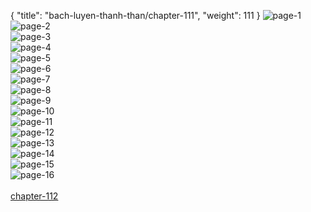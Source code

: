 { "title": "bach-luyen-thanh-than/chapter-111", "weight": 111 }
<img src="bach-luyen-thanh-than_0111_01-35490f49d5898a12fa645e6e89f93e95.webp" alt="page-1" origin="http://1.bp.blogspot.com/-iTtU-XfA1SY/WUCahRYRtsI/AAAAAAAAFuc/P6czHhpNBcwSRL7pO1Do_lT4hRmvW54RgCLcBGAs/s1600/2.jpg?imgmax=0"><br/>
<img src="bach-luyen-thanh-than_0111_02-503974fe423dea71e46503b82d5bbda7.webp" alt="page-2" origin="http://1.bp.blogspot.com/-XD6uDZcqt_w/WUCahhei_jI/AAAAAAAAFug/ZzRBgJlpYrIuIT8ztFr9ur5PXji8-qm7gCLcBGAs/s1600/3.jpg?imgmax=0"><br/>
<img src="bach-luyen-thanh-than_0111_03-1f1a46d0fdb43d9ad8a1db6f9df09d51.webp" alt="page-3" origin="http://1.bp.blogspot.com/-5LHmwdep8jk/WUCah2jTdII/AAAAAAAAFuk/BN7hbqMGxecKlXZJXyuecMJT0yEhPkomQCLcBGAs/s1600/4.jpg?imgmax=0"><br/>
<img src="bach-luyen-thanh-than_0111_04-ed7f0bbafe59f0821e801820d31b6760.webp" alt="page-4" origin="http://1.bp.blogspot.com/-Wts6MDRkICM/WUCaiJx5cbI/AAAAAAAAFuo/RT44zZmkhx8NPQCHYZq--WT9c5KvyRaHQCLcBGAs/s1600/5.jpg?imgmax=0"><br/>
<img src="bach-luyen-thanh-than_0111_05-655a0217954f2d39a2f2d73862b372f1.webp" alt="page-5" origin="http://1.bp.blogspot.com/-Q0FFxwUYGS8/WUCaipmrprI/AAAAAAAAFus/ag4ByD3Lsx0Jzbh9xBKD6bip-AzWzvg1gCLcBGAs/s1600/6.jpg?imgmax=0"><br/>
<img src="bach-luyen-thanh-than_0111_06-2165f9a00151275351bfce77806d73a2.webp" alt="page-6" origin="http://1.bp.blogspot.com/-QqW0hbOttLQ/WUCaimncRfI/AAAAAAAAFuw/KkTt1llbpX8dsvG-BMPTcsK_2TCA3ZrjQCLcBGAs/s1600/7.jpg?imgmax=0"><br/>
<img src="bach-luyen-thanh-than_0111_07-017c6513e55429f531a85565efc47faf.webp" alt="page-7" origin="http://1.bp.blogspot.com/-_7Yhc7Of5S8/WUCaiw-Ju5I/AAAAAAAAFu0/pQXjN7lntwM5g3GE1bTiIemQya2eTFFuQCLcBGAs/s1600/8.jpg?imgmax=0"><br/>
<img src="bach-luyen-thanh-than_0111_08-dafadd89d9fe30f2a6cc68f68ee65590.webp" alt="page-8" origin="http://1.bp.blogspot.com/-gZ5j5J18-A8/WUCajfcwxGI/AAAAAAAAFu4/aie5y56vOxYNKWW1JIRqwkokZqUthPwNACLcBGAs/s1600/9.jpg?imgmax=0"><br/>
<img src="bach-luyen-thanh-than_0111_09-feb25ca3682511047608a7270cacb7e0.webp" alt="page-9" origin="http://1.bp.blogspot.com/-INKvHVh95Lw/WUCae2EOWYI/AAAAAAAAFt4/Yau44c6M9v8MXm9Gr3VH2NSZMh-7rP8CACLcBGAs/s1600/10.jpg?imgmax=0"><br/>
<img src="bach-luyen-thanh-than_0111_10-801d4c600a5c59080c4093fadbe47348.webp" alt="page-10" origin="http://1.bp.blogspot.com/-JzOfQ_AC3Ao/WUCaezeXVcI/AAAAAAAAFt8/MYyTuzKXmE00jM84-zxCoqld0_tAG8UeACLcBGAs/s1600/11.jpg?imgmax=0"><br/>
<img src="bach-luyen-thanh-than_0111_11-de9a2533d85d59f2fb46f8583885da2d.webp" alt="page-11" origin="http://1.bp.blogspot.com/-6k8-9zqRB6o/WUCafpnQJBI/AAAAAAAAFuE/Sns4g4BmPMwJzVEAawiT9eBEo5IuHrVSgCLcBGAs/s1600/12.jpg?imgmax=0"><br/>
<img src="bach-luyen-thanh-than_0111_12-cd0e219f339c19247070210542d6c0da.webp" alt="page-12" origin="http://1.bp.blogspot.com/-Q1Rvj-uACVA/WUCafoAq_EI/AAAAAAAAFuI/ARxqjqXBx5AsrYKlfXGuYLXcPPN2hIRxQCLcBGAs/s1600/13.jpg?imgmax=0"><br/>
<img src="bach-luyen-thanh-than_0111_13-1442acc7fd08111909af54f5a4d7e00c.webp" alt="page-13" origin="http://1.bp.blogspot.com/-PkvMG7kfBGk/WUCafy8yE8I/AAAAAAAAFuM/DEbFYqYY6wAQC3FMDhs6-yZ6BDzMlaGOACLcBGAs/s1600/14.jpg?imgmax=0"><br/>
<img src="bach-luyen-thanh-than_0111_14-2a82964644024958db2474762b12e825.webp" alt="page-14" origin="http://1.bp.blogspot.com/-jSIPKUBa1O8/WUCagqwHr-I/AAAAAAAAFuQ/LZSTcy83E98ZWlR3SZjBOaigh182i_otwCLcBGAs/s1600/15.jpg?imgmax=0"><br/>
<img src="bach-luyen-thanh-than_0111_15-4738cff541e62a3907e45c16244507a8.webp" alt="page-15" origin="http://1.bp.blogspot.com/-dNR2LBLN0X8/WUCagu8MIZI/AAAAAAAAFuU/9iPYhVx_bY8ZwkwV4oVyvoB-PvqBphzFQCLcBGAs/s1600/16.jpg?imgmax=0"><br/>
<img src="bach-luyen-thanh-than_0111_16-c9e28b3dc9bb40b568ad66d3073a6f69.webp" alt="page-16" origin="http://1.bp.blogspot.com/-zZxg92XwFi8/WUCagvpUDCI/AAAAAAAAFuY/fudVbuPbU0gQI-u_n8oRylOIfr3EW-TgQCLcBGAs/s1600/17.jpg?imgmax=0"><br/>
<br/><a class="nextchap" href="/bach-luyen-thanh-than/chapter-112">chapter-112</a>
